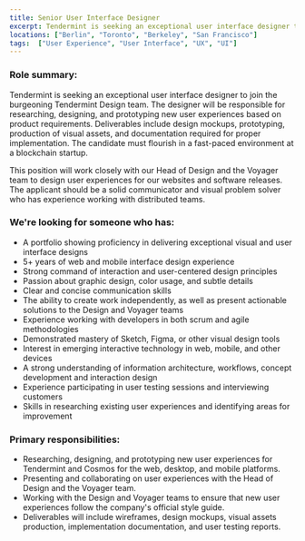 ```yaml
---
title: Senior User Interface Designer
excerpt: Tendermint is seeking an exceptional user interface designer to join the burgeoning Tendermint Design team. The designer will be responsible for researching, designing, and prototyping new user experiences based on product requirements.
locations: ["Berlin", "Toronto", "Berkeley", "San Francisco"]
tags:  ["User Experience", "User Interface", "UX", "UI"]
---
```


### Role summary:

Tendermint is seeking an exceptional user interface designer to join the burgeoning Tendermint Design team. The designer will be responsible for researching, designing, and prototyping new user experiences based on product requirements. Deliverables include design mockups, prototyping, production of visual assets, and documentation required for proper implementation. The candidate must flourish in a fast-paced environment at a blockchain startup.

This position will work closely with our Head of Design and the Voyager team to design user experiences for our websites and software releases. The applicant should be a solid communicator and visual problem solver who has experience working with distributed teams.

### We're looking for someone who has:

* A portfolio showing proficiency in delivering exceptional visual and user interface designs
* 5+ years of web and mobile interface design experience
* Strong command of interaction and user-centered design principles
* Passion about graphic design, color usage, and subtle details
* Clear and concise communication skills
* The ability to create work independently, as well as present actionable solutions to the Design and Voyager teams
* Experience working with developers in both scrum and agile methodologies
* Demonstrated mastery of Sketch, Figma, or other visual design tools
* Interest in emerging interactive technology in web, mobile, and other devices
* A strong understanding of information architecture, workflows, concept development and interaction design
* Experience participating in user testing sessions and interviewing customers
* Skills in researching existing user experiences and identifying areas for improvement

### Primary responsibilities:

* Researching, designing, and prototyping new user experiences for Tendermint and Cosmos for the web, desktop, and mobile platforms.
* Presenting and collaborating on user experiences with the Head of Design and the Voyager team.
* Working with the Design and Voyager teams to ensure that new user experiences follow the company's official style guide.
* Deliverables will include wireframes, design mockups, visual assets production, implementation documentation, and user testing reports.
